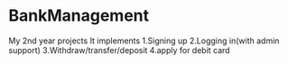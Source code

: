 # BankManagement
My 2nd year projects 
It implements 
1.Signing up
2.Logging in(with admin support)
3.Withdraw/transfer/deposit
4.apply for debit card
